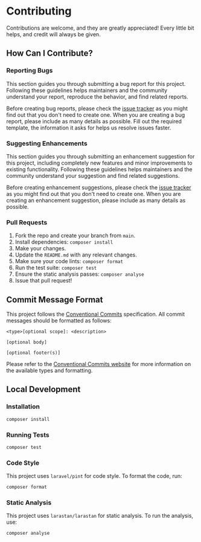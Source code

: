 # Contributing

Contributions are welcome, and they are greatly appreciated! Every little bit helps, and credit will always be given.

## How Can I Contribute?

### Reporting Bugs

This section guides you through submitting a bug report for this project. Following these guidelines helps maintainers and the community understand your report, reproduce the behavior, and find related reports.

Before creating bug reports, please check the [issue tracker](https://github.com/andp97/laravel-locky/issues) as you might find out that you don't need to create one. When you are creating a bug report, please include as many details as possible. Fill out the required template, the information it asks for helps us resolve issues faster.

### Suggesting Enhancements

This section guides you through submitting an enhancement suggestion for this project, including completely new features and minor improvements to existing functionality. Following these guidelines helps maintainers and the community understand your suggestion and find related suggestions.

Before creating enhancement suggestions, please check the [issue tracker](https://github.com/andp97/laravel-locky/issues) as you might find out that you don't need to create one. When you are creating an enhancement suggestion, please include as many details as possible.

### Pull Requests

1.  Fork the repo and create your branch from `main`.
2.  Install dependencies: `composer install`
3.  Make your changes.
4.  Update the `README.md` with any relevant changes.
5.  Make sure your code lints: `composer format`
6.  Run the test suite: `composer test`
7.  Ensure the static analysis passes: `composer analyse`
8.  Issue that pull request!

## Commit Message Format

This project follows the [Conventional Commits](https://www.conventionalcommits.org/en/v1.0.0-beta.4/) specification. All commit messages should be formatted as follows:

```
<type>[optional scope]: <description>

[optional body]

[optional footer(s)]
```

Please refer to the [Conventional Commits website](https://www.conventionalcommits.org/en/v1.0.0-beta.4/) for more information on the available types and formatting.

## Local Development

### Installation

```bash
composer install
```

### Running Tests

```bash
composer test
```

### Code Style

This project uses `laravel/pint` for code style. To format the code, run:

```bash
composer format
```

### Static Analysis

This project uses `larastan/larastan` for static analysis. To run the analysis, use:

```bash
composer analyse
```
